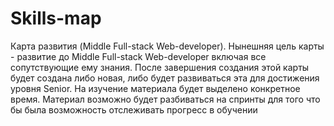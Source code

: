 # Skills-map
Карта развития (Middle Full-stack Web-developer). Нынешняя цель карты - развитие до Middle Full-stack Web-developer включая все сопутствующие ему знания. После завершения создания этой карты будет создана либо новая, либо будет развиваться эта для достижения уровня Senior.
На изучение материала будет выделено конкретное время. Материал возможно будет разбиваться на спринты для того что бы была возможность отслеживать прогресс в обучении
